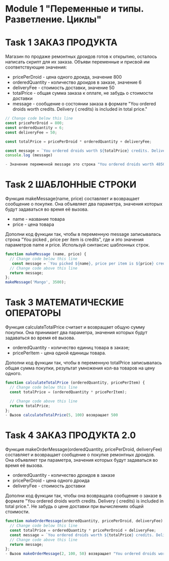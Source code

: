 # Module 1 "Переменные и типы. Разветление. Циклы"

# Task 1 ЗАКАЗ ПРОДУКТА

Магазин по продаже ремонтных дроидов готов к открытию, осталось написать скрипт для их заказа. Объяви переменные и присвой им соответствующие значения:

- pricePerDroid - цена одного дроида, значение 800
- orderedQuantity - количество дроидов в заказе, значение 6
- deliveryFee - стоимость доставки, значение 50
- totalPrice - общая сумма заказа к оплате, не забудь о стоимости доставки
- message - сообщение о состоянии заказа в формате "You ordered droids worth <total price> credits. Delivery (<delivery fee> credits) is included in total price."

```js
// Change code below this line
const pricePerDroid = 800;
const orderedQuantity = 6;
const deliveryFee = 50;

const totalPrice = pricePerDroid * orderedQuantity + deliveryFee;

const message = `You ordered droids worth ${totalPrice} credits. Delivery (${deliveryFee} credits) is included in total price.`;
console.log (message)

- Значение переменной message это строка "You ordered droids worth 4850 credits. Delivery (50 credits) is included in total price."
```

# Task 2 ШАБЛОННЫЕ СТРОКИ 

Функция makeMessage(name, price) составляет и возвращает сообщение о покупке. Она объявляет два параметра, значения которых будут задаваться во время её вызова.

- name - название товара
- price - цена товара

Дополни код функции так, чтобы в переменную message записывалась строка "You picked <product name>, price per item is <product price> credits", где <product name> и <product price> это значения параметров name и price. Используй синтаксис шаблонных строк.

```js
function makeMessage (name, price) {
  // Change code below this line
   const message = `You picked ${name}, price per item is ${price} credits`;
  // Change code above this line
  return message;
};
makeMessage('Mango', 3500);
```
# Task 3 МАТЕМАТИЧЕСКИЕ ОПЕРАТОРЫ

Функция calculateTotalPrice считает и возвращает общую сумму покупки. Она принимает два параметра, значения которых будут задаваться во время её вызова.

- orderedQuantity - количество единиц товара в заказе;
- pricePerItem - цена одной единицы товара.

Дополни код функции так, чтобы в переменную totalPrice записывалась общая сумма покупки, результат умножения кол-ва товаров на цену одного.

```js
function calculateTotalPrice (orderedQuantity, pricePerItem) {
  // Change code below this line
  const totalPrice = (orderedQuantity * pricePerItem);

  // Change code above this line
  return totalPrice;
};
- Вызов calculateTotalPrice(5, 100) возвращает 500
```

# Task 4 ЗАКАЗ ПРОДУКТА 2.0

Функция makeOrderMessage(orderedQuantity, pricePerDroid, deliveryFee) составляет и возвращает сообщение о покупке ремонтных дроидов. Она объявляет три параметра, значения которых будут задаваться во время её вызова.

- orderedQuantity - количество дроидов в заказе
- pricePerDroid - цена одного дроида
- deliveryFee - стоимость доставки

Дополни код функции так, чтобы она возвращала сообщение о заказе в формате "You ordered droids worth <total price> credits. Delivery (<delivery fee> credits) is included in total price.". Не забудь о цене доставки при вычислениях общей стоимости.

```js
function makeOrderMessage(orderedQuantity, pricePerDroid, deliveryFee) {
  // Change code below this line
  const totalPrice = orderedQuantity * pricePerDroid + deliveryFee;
  const message = `You ordered droids worth ${totalPrice} credits. Delivery (${deliveryFee} credits) is included in total price.`;
  // Change code above this line
  return message;
};
- Вызов makeOrderMessage(2, 100, 50) возвращает "You ordered droids worth 250 credits. Delivery (50 credits) is included in total price."
```
